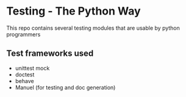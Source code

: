 # Testing - The Python Way

This repo contains several testing modules that are usable by python programmers

## Test frameworks used

- unittest mock
- doctest
- behave
- Manuel (for testing and doc generation)